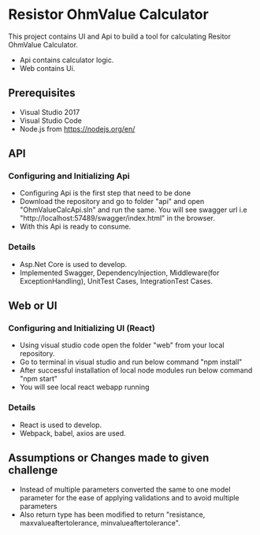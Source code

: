 # Resistor OhmValue Calculator

This project contains UI and Api to build a tool for calculating Resitor OhmValue Calculator.

- Api contains calculator logic.
- Web contains Ui.

## Prerequisites
- Visual Studio 2017
- Visual Studio Code
- Node.js from https://nodejs.org/en/

## API
### Configuring and Initializing Api
- Configuring Api is the first step that need to be done
- Download the repository and go to folder "api" and open "OhmValueCalcApi.sln" and run the same. 
You will see swagger url i.e "http://localhost:57489/swagger/index.html" in the browser.
- With this Api is ready to consume.

### Details
- Asp.Net Core is used to develop.
- Implemented Swagger, DependencyInjection, Middleware(for ExceptionHandling), UnitTest Cases, IntegrationTest Cases.

## Web or UI
### Configuring and Initializing UI (React)
- Using visual studio code open the folder "web" from your local repository.
- Go to terminal in visual studio and run below command
  "npm install"
- After successful installation of local node modules run below command
  "npm start"
- You will see local react webapp running

### Details
- React is used to develop.
- Webpack, babel, axios are used.

## Assumptions or Changes made to given challenge

- Instead of multiple parameters converted the same to one model parameter for the ease of 
applying validations and to avoid multiple parameters
- Also return type has been modified to return "resistance, maxvalueaftertolerance, minvalueaftertolerance".
